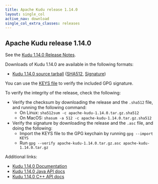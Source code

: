 ```yaml
---
title: Apache Kudu release 1.14.0
layout: single_col
active_nav: download
single_col_extra_classes: releases
---
```


<!--

Licensed to the Apache Software Foundation (ASF) under one
or more contributor license agreements.  See the NOTICE file
distributed with this work for additional information
regarding copyright ownership.  The ASF licenses this file
to you under the Apache License, Version 2.0 (the
"License"); you may not use this file except in compliance
with the License.  You may obtain a copy of the License at

  http://www.apache.org/licenses/LICENSE-2.0

Unless required by applicable law or agreed to in writing,
software distributed under the License is distributed on an
"AS IS" BASIS, WITHOUT WARRANTIES OR CONDITIONS OF ANY
KIND, either express or implied.  See the License for the
specific language governing permissions and limitations
under the License.

-->

## Apache Kudu release 1.14.0

See the [Kudu 1.14.0 Release Notes](docs/release_notes.html).

Downloads of Kudu 1.14.0 are available in the following formats:

* [Kudu 1.14.0 source tarball](http://www.apache.org/dyn/closer.cgi?path=kudu/1.14.0/apache-kudu-1.14.0.tar.gz)
  ([SHA512](https://www.apache.org/dist/kudu/1.14.0/apache-kudu-1.14.0.tar.gz.sha512),
  [Signature](https://www.apache.org/dist/kudu/1.14.0/apache-kudu-1.14.0.tar.gz.asc))

You can use the [KEYS file](https://www.apache.org/dist/kudu/KEYS) to verify the included GPG signature.

To verify the integrity of the release, check the following:

* Verify the checksum by downloading the release and the `.sha512` file, and
  running the following command:
    * On Linux: `sha512sum -c apache-kudu-1.14.0.tar.gz.sha512`
    * On MacOS: `shasum -a 512 -c apache-kudu-1.14.0.tar.gz.sha512`
* Verify the signature by downloading the release and the `.asc` file, and
  doing the following:
    * Import the KEYS file to the GPG keychain by running `gpg --import KEYS`
    * Run `gpg --verify apache-kudu-1.14.0.tar.gz.asc apache-kudu-1.14.0.tar.gz`

Additional links:

* [Kudu 1.14.0 Documentation](docs/)
* [Kudu 1.14.0 Java API docs](apidocs/)
* [Kudu 1.14.0 C++ API docs](cpp-client-api/)